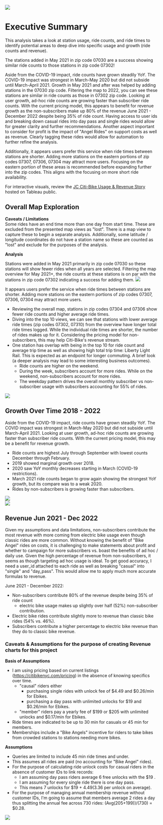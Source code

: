 ![](images/Citi-Bike_Logo.png)

# Executive Summary
 This analysis takes a look at station usage, ride counts, and ride times to identify potential areas to deep dive into specific usage and growth (ride counts and revenue).

The stations added in May 2021 in zip code 07030 are a success showing similar ride counts to those stations in zip code 07302! 

Aside from the COVID-19 impact, ride counts have grown steadily YoY. The COVID-19 impact was strongest in March-May 2020 but did not subside until March-April 2021. Growth in May 2021 and after was helped by adding stations in the 07030 zip code. Filtering the map to 2022, you can see these stations are similar in ride counts as those in 07302 zip code. Looking at user growth, ad-hoc ride counts are growing faster than subscriber ride counts. With the current pricing model, this appears to benefit for revenue growth as the non-subscribers make up 80% of the revenue June 2021 - December 2022 despite being 35% of ride count. Having access to user ids and breaking down casual rides into day pass and single rides would allow for greater clarity and further recommendations. Another aspect important to consider for profit is the impact of "Angel Rides" on support costs as well as revenue. Clearly tagging these rides would allow for automation to further refine the analysis.

Additionally, it appears users prefer this service when ride times between stations are shorter. Adding more stations on the eastern portions of zip codes 07307, 07306, 07304 may attract more users. Focusing on the eastern portion of these areas is recommended before expanding further into the zip codes. This aligns with the focusing on more short ride availability. 

For interactive visuals, review the [JC Citi-Bike Usage & Revenue Story](https://public.tableau.com/app/profile/rebekah.aldrich/viz/2018-2020_JC-CitiBike_Analysis/JCCiti-BikeUsageRevenue?publish=yes) hosted on Tableau public.


## Overall Map Exploration

**Caveats / Limitations**<br>
Some rides have an end time more than one day from start time. These are excluded from the presented map views as "lost". There is a map view to capture these to begin a separate analysis. Additionally, some latitude / longitude coordinates do not have a station name so these are counted as "lost" and exclude for the purposes of the analysis.

**Analysis**<br>

Stations were added in May 2021 primarily in zip code 07030 so these stations will show fewer rides when all years are selected. Filtering the map overview for May 2021+, the ride counts at these stations is on par with the stations in zip code 07302 indicating a success for adding them. 
![](images/JC_station_usage_May2021_2022.png)

It appears users prefer the service when ride times between stations are shorter. Adding more stations on the eastern portions of zip codes 07307, 07306, 07304 may attract more users.
* Reviewing the overall map, stations in zip codes 07304 and 07306 show fewer ride counts and higher average ride times. 
* Diving into the top 10 views, we can see that stations with lower average ride times (zip codes 07302, 07310) from the overview have longer total ride times logged. While the individual ride times are shorter, the number of rides makes up for it. Considering the pricing model for non-subscribers, this may help Citi-Bike's revenue stream.
* One station has overlap with being in the top 10 for ride count and average trip time as well as showing high total trip time: Liberty Light Rail. This is expected as an endpoint for longer commuting. A brief look (a deeper analysis may lead to some interesting business outcomes).
    * Ride counts are higher on the weekend.
    * During the week, subscribers account for more rides. While on the weekend, non-subscribers account for more rides.
    * The weekday pattern drives the overall monthly subscriber vs non-subscriber usage with subscribers accounting for 55% of rides.

![](images/Liberty_Rail.png)

## Growth Over Time 2018 - 2022

Aside from the COVID-19 impact, ride counts have grown steadily YoY. The COVID impact was strongest in March-May 2020 but did not subside until March-April 2021. Looking at user growth, ad-hoc ride counts are growing faster than subscriber ride counts. With the current pricing model, this may be a benefit for revenue growth.
* Ride counts are highest July through September with lowest counts December through February.
* 2019 showed marginal growth over 2018.
* 2020 saw YoY monthly decreases starting in March (COVID-19 restrictions).
* March 2021 ride counts began to grow again showing the strongest YoY growth, but its compare was to a weak 2020.
* Rides by non-subscribers is growing faster than subscribers.

![](images/JC_Ride_Count_2018_2022.png)
<br>
![](images/JC_USer_Ride_Count_2018_2022.png)

## Revenue Jun 2021 - Dec 2022

Given my assumptions and data limitations, non-subscribers contribute the most revenue with more coming from electric bike usage even though classic rides are more common. Without knowing the benefit of "Bike Angel" rides on costs, it is challenging to make statements about profit and whether to campaign for more subscribers vs. boast the benefits of ad hoc / daily use. Given the high percentage of revenue from non-subscribers, it seems as though targeting ad hoc usage is ideal. To get good accuracy, I need a user_id attached to each ride as well as breaking "casual" into "single" and "day_pass". This would allow me to apply much more accurate formulas to revenue.

June 2021 - December 2022:
* Non-subscribers contribute 80% of the revenue despite being 35% of ride count
    * electric bike usage makes up slightly over half (52%) non-subscriber contribution.
* Electric bike rides contribute slightly more to revenue than classic bike rides (54% vs. 46%).
* Subscribers contribute a higher percentage to electric bike revenue than they do to classic bike revenue.

### Caveats & Assumptions for the purpose of creating Revenue charts for this project
**Basis of Assumptions**<br>
* I am using pricing based on current listings (https://citibikenyc.com/pricing) in the absence of knowing specifics over time.
    * "causal" riders either
        * purchasing single rides with unlock fee of $4.49 and $0.26/min for Ebikes.
        * purchasing a day pass with unlimited unlocks for $19 and $0.26/min for Ebikes.
    * "member" riders pay a yearly fee of $199 or $205 with unlimited unlocks and $0.17/min for Ebikes.
* Ride times are indicated to be up to 30 min for casuals or 45 min for members.
* Memberships include a "Bike Angels" incentive for riders to take bikes from crowded stations to stations needing more bikes.

**Assumptions**<br>
* Queries are limited to include 45 min ride times and under.
* This assumes all rides are paid (no accounting for "Bike Angel" rides).
* For the purpose of calculating ride unlock costs for casual riders in the absence of customer IDs to link records:
    * I am assuming day pass riders average 6 free unlocks with the $19 .
    * I am assuming for every single ride there is one day pass.
    * This means 7 unlocks for $19 + $4.49 ($3.36 per unlock on average).
* For the purpose of managing annual membership revenue without customer IDs, I'm going to assume that members average 2 rides a day thus splitting the annual fee across 730 rides: (Avg($205+$199))/(730) = $0.28.

![](images/JC_Revenue_Jun2021-2022.png)


